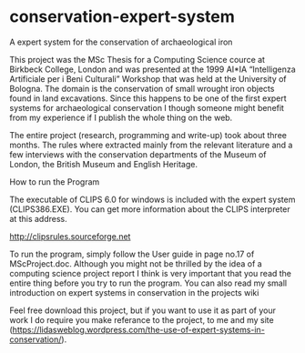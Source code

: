 conservation-expert-system
==========================

A expert system for the conservation of archaeological iron


This project was the MSc Thesis for a Computing Science cource at Birkbeck College, London and was presented at the 1999 AI*IA “Intelligenza Artificiale per i Beni Culturali” Workshop that was held at the University of Bologna. The domain is the conservation of small wrought iron objects found in land excavations. Since this happens to be one of the first expert systems for archaeological conservation I though someone might benefit from my experience if I publish the whole thing on the web.

The entire project (research, programming and write-up) took about three months. The rules where extracted mainly from the relevant literature and a few interviews with the conservation departments of the Museum of London, the British Museum and English Heritage.


How to run the Program

The executable of CLIPS 6.0 for windows is included with the expert system (CLIPS386.EXE).  You can get more information about the CLIPS interpreter at this address. 

http://clipsrules.sourceforge.net

To run the program, simply follow the User guide in page no.17 of MScProject.doc. Although you might not be thrilled by the idea of a computing science project report I think is very important that you read the entire thing before you try to run the program. You can also read my small introduction on expert systems in conservation in the projects wiki

Feel free download this project, but if you want to use it as part of your work I do require you make referance to the project, to me and my site (https://lidasweblog.wordpress.com/the-use-of-expert-systems-in-conservation/).
